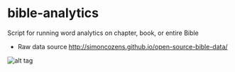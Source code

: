 # bible-analytics
Script for running word analytics on chapter, book, or entire Bible
- Raw data source http://simoncozens.github.io/open-source-bible-data/

![alt tag](http://github.com/jstsumguy/bible-analytics/master/sample.png)
